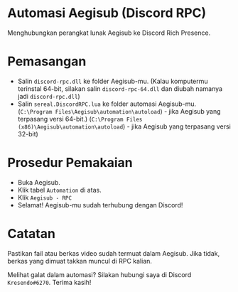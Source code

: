 # Automasi Aegisub (Discord RPC)
Menghubungkan perangkat lunak Aegisub ke Discord Rich Presence.

# Pemasangan
- Salin `discord-rpc.dll` ke folder Aegisub-mu.
  (Kalau komputermu terinstal 64-bit, silakan salin `discord-rpc-64.dll` dan diubah namanya jadi `discord-rpc.dll`)
- Salin `sereal.DiscordRPC.lua` ke folder automasi Aegisub-mu.
  (`C:\Program Files\Aegisub\automation\autoload`) - jika Aegisub yang terpasang versi 64-bit.)
  (`C:\Program Files (x86)\Aegisub\automation\autoload`) - jika Aegisub yang terpasang versi 32-bit)
  
# Prosedur Pemakaian
- Buka Aegisub.
- Klik tabel `Automation` di atas.
- Klik `Aegisub - RPC`
- Selamat! Aegisub-mu sudah terhubung dengan Discord!

# Catatan
Pastikan fail atau berkas video sudah termuat dalam Aegisub.
Jika tidak, berkas yang dimuat takkan muncul di RPC kalian.

Melihat galat dalam automasi? Silakan hubungi saya di Discord `Kresendo#6270`.
Terima kasih!

